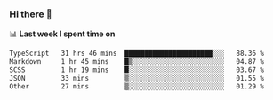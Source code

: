 ### Hi there 👋

<!--
**DBvc/DBvc** is a ✨ _special_ ✨ repository because its `README.md` (this file) appears on your GitHub profile.

Here are some ideas to get you started:

- 🔭 I’m currently working on ...
- 🌱 I’m currently learning ...
- 👯 I’m looking to collaborate on ...
- 🤔 I’m looking for help with ...
- 💬 Ask me about ...
- 📫 How to reach me: ...
- 😄 Pronouns: ...
- ⚡ Fun fact: ...
-->

📊 **Last week I spent time on**
<!--START_SECTION:waka-->

```txt
TypeScript   31 hrs 46 mins  ██████████████████████░░░   88.36 %
Markdown     1 hr 45 mins    █▒░░░░░░░░░░░░░░░░░░░░░░░   04.87 %
SCSS         1 hr 19 mins    █░░░░░░░░░░░░░░░░░░░░░░░░   03.67 %
JSON         33 mins         ▒░░░░░░░░░░░░░░░░░░░░░░░░   01.55 %
Other        27 mins         ▒░░░░░░░░░░░░░░░░░░░░░░░░   01.29 %
```

<!--END_SECTION:waka-->
